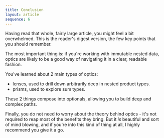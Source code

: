```yaml
---
title: Conclusion
layout: article
sequence: 6
---
```


Having read that whole, fairly large article, you might feel a bit overwhelmed. This is the reader's digest version, the few key points that you should remember.

The most important thing is: if you're working with immutable nested data, optics are likely to be a good way of navigating it in a clear, readable fashion.

You've learned about 2 main types of optics:
* lenses, used to drill down arbitrarily deep in nested product types.
* prisms, used to explore sum types.

These 2 things compose into optionals, allowing you to build deep and complex paths.

Finally, you do not need to worry about the theory behind optics - it's not required to reap most of the benefits they bring. But it *is* beautiful and sort of mind blowing, and if you're into this kind of thing at all, I highly recommend you give it a go.
